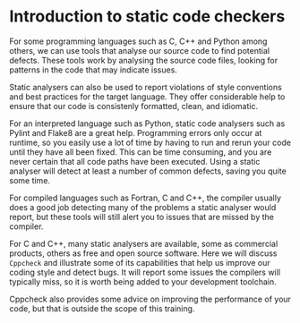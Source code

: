 # Introduction to static code checkers

For some programming languages such as C, C++ and Python among others, we can use tools that analyse our source code to find potential defects.  These tools work by analysing the source code files, looking for patterns in the code that may indicate issues.

Static analysers can also be used to report violations of style conventions and best practices for the target language.  They offer considerable help to ensure that our code is consistenly formatted, clean, and idiomatic.

For an interpreted language such as Python, static code analysers such as Pylint and Flake8 are a great help.  Programming errors only occur at runtime, so you easily use a lot of time by having to run and rerun your code until they have all been fixed.  This can be time consuming, and you are never certain that all code paths have been executed.  Using a static analyser will detect at least a number of common defects, saving you quite some time.

For compiled languages such as Fortran, C and C++, the compiler usually does a good job detecting many of the problems a static analyser would report, but these tools will still alert you to issues that are missed by the compiler.

For C and C++, many static analysers are available, some as commercial products, others as free and open source software. Here we will discuss `Cppcheck` and illustrate some of its capabilities that help us improve our coding style and detect bugs. It will report some issues the compilers will typically miss, so it is worth being added to your development toolchain.

Cppcheck also provides some advice on improving the performance of your code, but that is outside the scope of this training.
